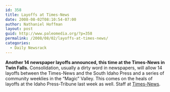 ```yaml
---
id: 358
title: Layoffs at Times-News
date: 2008-08-02T08:10:54-07:00
author: Nathaniel Hoffman
layout: post
guid: http://www.paleomedia.org/?p=358
permalink: /2008/08/02/layoffs-at-times-news/
categories:
  - Daily Newsrack
---
```

**Another 14 newspaper layoffs announced, this time at the Times-News in Twin Falls.** Consolidation, usually a dirty word in newspapers, will allow 14 layoffs between the Times-News and the South Idaho Press and a series of community weeklies in the &#8220;Magic&#8221; Valley. This comes on the heals of layoffs at the Idaho Press-Tribune last week as well. Staff at [Times-News](http://www.magicvalley.com/articles/2008/08/02/news/local_state/141562.txt).